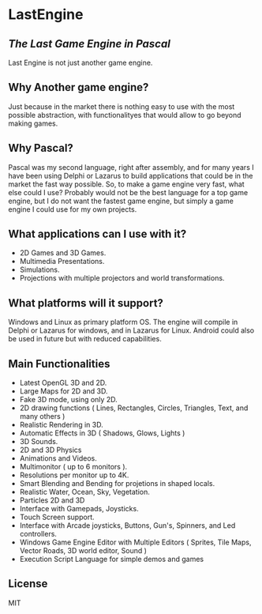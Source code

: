 # LastEngine
## _The Last Game Engine in Pascal_

Last Engine is not just another game engine. 

## Why Another game engine?
Just because in the market there is nothing easy to use with the most possible abstraction, with functionalityes that would allow to go beyond making games.

## Why Pascal?
Pascal was my second language, right after assembly, and for many years I have been using Delphi or Lazarus to build applications that could be in the market the fast way possible. So, to make a game engine very fast, what else could I use?
Probably would not be the best language for a top game engine, but I do not want the fastest game engine, but simply a game engine I could use for my own projects.

## What applications can I use with it?
- 2D Games and 3D Games.
- Multimedia Presentations.
- Simulations.
- Projections with multiple projectors and world transformations.

## What platforms will it support?
Windows and Linux as primary platform OS.
The engine will compile in Delphi or Lazarus for windows, and in Lazarus for Linux.
Android could also be used in future but with reduced capabilities.

## Main Functionalities
- Latest OpenGL 3D and 2D.
- Large Maps for 2D and 3D.
- Fake 3D mode, using only 2D.
- 2D drawing functions ( Lines, Rectangles, Circles, Triangles, Text, and many others )
- Realistic Rendering in 3D.
- Automatic Effects in 3D ( Shadows, Glows, Lights )
- 3D Sounds.
- 2D and 3D Physics
- Animations and Videos.
- Multimonitor ( up to 6 monitors ).
- Resolutions per monitor up to 4K.
- Smart Blending and Bending for projetions in shaped locals.
- Realistic Water, Ocean, Sky, Vegetation.
- Particles 2D and 3D
- Interface with Gamepads, Joysticks.
- Touch Screen support.
- Interface with Arcade joysticks, Buttons, Gun's, Spinners, and Led controllers.
- Windows Game Engine Editor with Multiple Editors ( Sprites, Tile Maps, Vector Roads, 3D world editor, Sound )
- Execution Script Language for simple demos and games


## License

MIT
